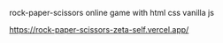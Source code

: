 rock-paper-scissors online game with html css vanilla js



https://rock-paper-scissors-zeta-self.vercel.app/

